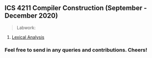 ## ICS 4211 Compiler Construction (September - December 2020)

> Labwork:

1. [Lexical Analysis](https://github.com/AllanVikiru/98587_CCProjects/tree/lex)


### Feel free to send in any queries and contributions. Cheers!
